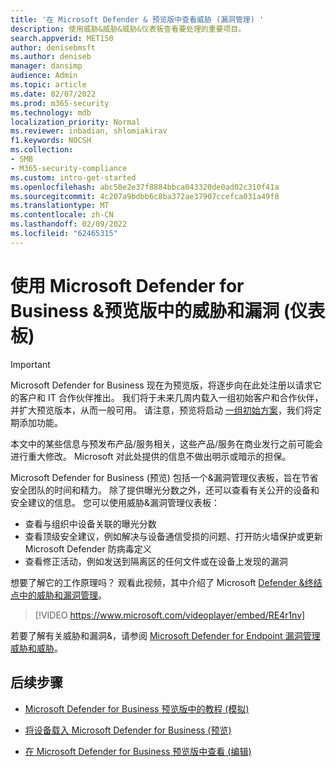 ```yaml
---
title: '在 Microsoft Defender & 预览版中查看威胁 (漏洞管理) '
description: 使用威胁&威胁&威胁&仪表板查看要处理的重要项目。
search.appverid: MET150
author: denisebmsft
ms.author: deniseb
manager: dansimp
audience: Admin
ms.topic: article
ms.date: 02/07/2022
ms.prod: m365-security
ms.technology: mdb
localization_priority: Normal
ms.reviewer: inbadian, shlomiakirav
f1.keywords: NOCSH
ms.collection:
- SMB
- M365-security-compliance
ms.custom: intro-get-started
ms.openlocfilehash: abc50e2e37f8884bbca043320de0ad02c310f41a
ms.sourcegitcommit: 4c207a9bdbb6c8ba372ae37907ccefca031a49f8
ms.translationtype: MT
ms.contentlocale: zh-CN
ms.lasthandoff: 02/09/2022
ms.locfileid: "62465315"
---
```

# <a name="use-your-threat--vulnerability-management-dashboard-in-microsoft-defender-for-business-preview"></a>使用 Microsoft Defender for Business &预览版中的威胁和漏洞 (仪表板) 

> [!IMPORTANT]
> Microsoft Defender for Business 现在为预览版，将逐步向在此处注册以请求它的客户和 IT 合作伙伴[](https://aka.ms/mdb-preview)推出。 我们将于未来几周内载入一组初始客户和合作伙伴，并扩大预览版本，从而一般可用。 请注意，预览将启动 [一组初始方案](mdb-tutorials.md#try-these-preview-scenarios)，我们将定期添加功能。
> 
> 本文中的某些信息与预发布产品/服务相关，这些产品/服务在商业发行之前可能会进行重大修改。 Microsoft 对此处提供的信息不做出明示或暗示的担保。 

Microsoft Defender for Business (预览) 包括一个&漏洞管理仪表板，旨在节省安全团队的时间和精力。 除了提供曝光分数之外，还可以查看有关公开的设备和安全建议的信息。 您可以使用威胁&漏洞管理仪表板：

- 查看与组织中设备关联的曝光分数
- 查看顶级安全建议，例如解决与设备通信受损的问题、打开防火墙保护或更新Microsoft Defender 防病毒定义
- 查看修正活动，例如发送到隔离区的任何文件或在设备上发现的漏洞

想要了解它的工作原理吗？ 观看此视频，其中介绍了 Microsoft [Defender &终结点中的威胁和漏洞管理](../defender-endpoint/microsoft-defender-endpoint.md)。

> [!VIDEO https://www.microsoft.com/videoplayer/embed/RE4r1nv]

若要了解有关威胁和漏洞&，请参阅 [Microsoft Defender for Endpoint 漏洞管理威胁和威胁](../defender-endpoint/next-gen-threat-and-vuln-mgt.md)。

## <a name="next-steps"></a>后续步骤

- [Microsoft Defender for Business 预览版中的教程 (模拟) ](mdb-tutorials.md)

- [将设备载入 Microsoft Defender for Business (预览) ](mdb-onboard-devices.md)

- [在 Microsoft Defender for Business 预览版中查看 (编辑) ](mdb-view-edit-create-policies.md)

